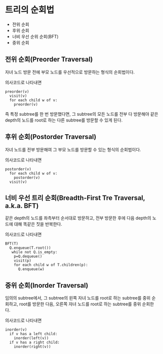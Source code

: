# 트리의 순회법

* 전위 순회
* 후위 순회
* 너비 우선 순위 순회(BFT)
* 중위 순회
## 전위 순회(Preorder Traversal)
자녀 노드 방문 전에 부모 노드를 우선적으로 방문하는 형식의 순회법이다.

의사코드로 나타내면
```
preorder(v)
  visit(v)
  for each child w of v:
    preorder(v)
```
즉 특정 subtree를 한 번 방문했다면, 그 subtree의 모든 노드를 전부 다 방문해야 같은 depth의 노드를 root로 하는 다른 subtree를 방문할 수 있게 된다.

## 후위 순회(Postorder Traversal)
자녀 노드를 전부 방문해여 그 부모 노드를 방문할 수 있는 형식의 순회법이다.

의사코드로 나타내면
```
postorder(v)
  for each child w of v:
    postorder(v)
  visit(v)
```

## 너비 우선 트리 순회(Breadth-First Tre Traversal, a.k.a. BFT)
같은 depth의 노드를 좌측부터 순서대로 방문하고, 전부 방문한 후에 다음 depth의 노드에 대해 똑같은 짓을 반복한다.

의사코드로 나타내면
```
BFT(T)
  Q.enqueue(T.root())
   while not Q.is_empty:
    p=Q.dequeue()
    visit(p)
    for each child w of T.children(p):
      Q.enqueue(w)
```

## 중위 순회(Inorder Traversal)
임의의 subtree에서, 그 subtree의 왼쪽 자녀 노드를 root로 하는 subtree를 중위 순회하고, root를 방문한 다음, 오른쪽 자녀 노드를 root로 하는 subtree를 중위 순회한다.

의사코드로 나타내면
```
inorder(v)
  if v has a left child:
    inorder(left(v))
  if v has a right child:
    inorder(right(v))
```

